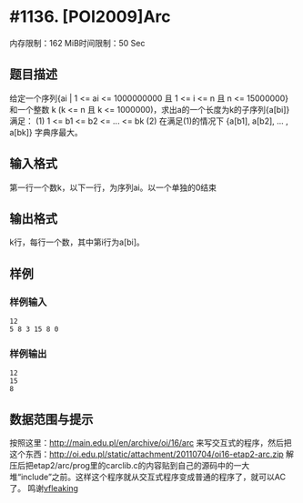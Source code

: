 # #1136. [POI2009]Arc

内存限制：162 MiB时间限制：50 Sec

## 题目描述

给定一个序列{ai | 1 <= ai <= 1000000000 且 1 <= i <= n 且 n <= 15000000}和一个整数 k (k <= n 且 k <= 1000000)，求出a的一个长度为k的子序列{a[bi]}满足： (1) 1 <= b1 <= b2 <= ... <= bk (2) 在满足(1)的情况下 {a[b1], a[b2], ... , a[bk]} 字典序最大。

## 输入格式

第一行一个数k，以下一行，为序列ai。以一个单独的0结束

## 输出格式

k行，每行一个数，其中第i行为a[bi]。

## 样例

### 样例输入

    
    12
    5 8 3 15 8 0
    
    

### 样例输出

    
    12
    15
    8
    

## 数据范围与提示

按照这里：http://main.edu.pl/en/archive/oi/16/arc
来写交互式的程序，然后把这个东西：http://oi.edu.pl/static/attachment/20110704/oi16-etap2-arc.zip
解压后把etap2/arc/prog里的carclib.c的内容贴到自己的源码中的一大堆&ldquo;include&rdquo;之前。这样这个程序就从交互式程序变成普通的程序了，就可以AC了。
鸣谢[vfleaking](http://61.187.179.132/JudgeOnline/userinfo.php?user=vfleaking)
